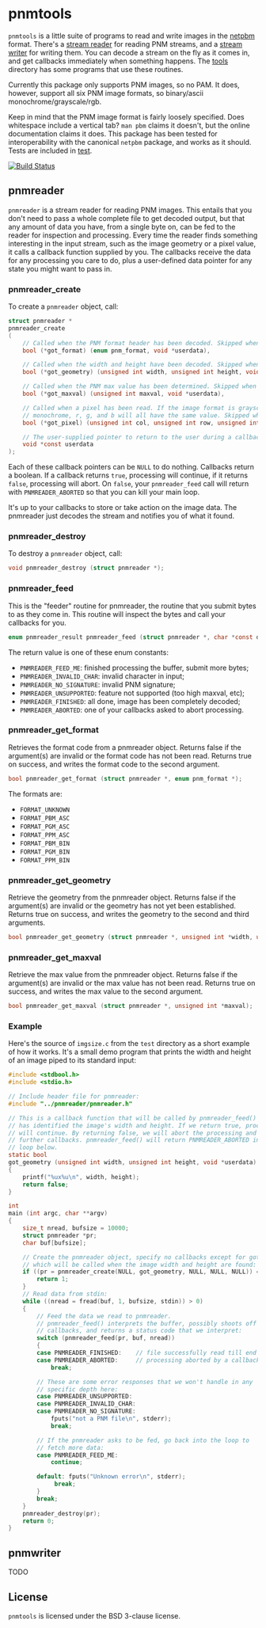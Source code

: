 # pnmtools

`pnmtools` is a little suite of programs to read and write images in the [netpbm](https://en.wikipedia.org/wiki/Netpbm_format) format.
There's a [stream reader](pnmreader) for reading PNM streams, and a [stream writer](pnmwriter) for writing them.
You can decode a stream on the fly as it comes in, and get callbacks immediately when something happens.
The [tools](tools) directory has some programs that use these routines.

Currently this package only supports PNM images, so no PAM.
It does, however, support all six PNM image formats, so binary/ascii monochrome/grayscale/rgb.

Keep in mind that the PNM image format is fairly loosely specified.
Does whitespace include a vertical tab?
`man pbm` claims it doesn't, but the online documentation claims it does.
This package has been tested for interoperability with the canonical `netpbm` package, and works as it should.
Tests are included in [test](test).

[![Build Status](https://travis-ci.org/aklomp/pnmtools.svg)](https://travis-ci.org/aklomp/pnmtools)

## pnmreader

`pnmreader` is a stream reader for reading PNM images.
This entails that you don't need to pass a whole complete file to get decoded output, but that any amount of data you have, from a single byte on, can be fed to the reader for inspection and processing.
Every time the reader finds something interesting in the input stream, such as the image geometry or a pixel value, it calls a callback function supplied by you.
The callbacks receive the data for any processing you care to do, plus a user-defined data pointer for any state you might want to pass in.

### pnmreader_create

To create a `pnmreader` object, call:

```c
struct pnmreader *
pnmreader_create
(
	// Called when the PNM format header has been decoded. Skipped when NULL.
	bool (*got_format) (enum pnm_format, void *userdata),

	// Called when the width and height have been decoded. Skipped when NULL.
	bool (*got_geometry) (unsigned int width, unsigned int height, void *userdata),

	// Called when the PNM max value has been determined. Skipped when NULL.
	bool (*got_maxval) (unsigned int maxval, void *userdata),

	// Called when a pixel has been read. If the image format is grayscale or
	// monochrome, r, g, and b will all have the same value. Skipped when NULL.
	bool (*got_pixel) (unsigned int col, unsigned int row, unsigned int r, unsigned int g, unsigned int b, void *userdata),

	// The user-supplied pointer to return to the user during a callback:
	void *const userdata
);
```

Each of these callback pointers can be `NULL` to do nothing.
Callbacks return a boolean.
If a callback returns `true`, processing will continue, if it returns `false`, processing will abort.
On `false`, your `pnmreader_feed` call will return with `PNMREADER_ABORTED` so that you can kill your main loop.

It's up to your callbacks to store or take action on the image data.
The pnmreader just decodes the stream and notifies you of what it found.

### pnmreader_destroy

To destroy a `pnmreader` object, call:

```c
void pnmreader_destroy (struct pnmreader *);
```

### pnmreader_feed

This is the "feeder" routine for pnmreader, the routine that you submit bytes to as they come in.
This routine will inspect the bytes and call your callbacks for you.

```c
enum pnmreader_result pnmreader_feed (struct pnmreader *, char *const data, size_t nbytes);
```

The return value is one of these enum constants:

* `PNMREADER_FEED_ME`: finished processing the buffer, submit more bytes;
* `PNMREADER_INVALID_CHAR`: invalid character in input;
* `PNMREADER_NO_SIGNATURE`: invalid PNM signature;
* `PNMREADER_UNSUPPORTED`: feature not supported (too high maxval, etc);
* `PNMREADER_FINISHED`: all done, image has been completely decoded;
* `PNMREADER_ABORTED`: one of your callbacks asked to abort processing.

### pnmreader_get_format

Retrieves the format code from a pnmreader object.
Returns false if the argument(s) are invalid or the format code has not been read.
Returns true on success, and writes the format code to the second argument.

```c
bool pnmreader_get_format (struct pnmreader *, enum pnm_format *);
```

The formats are:

* `FORMAT_UNKNOWN`
* `FORMAT_PBM_ASC`
* `FORMAT_PGM_ASC`
* `FORMAT_PPM_ASC`
* `FORMAT_PBM_BIN`
* `FORMAT_PGM_BIN`
* `FORMAT_PPM_BIN`

### pnmreader_get_geometry

Retrieve the geometry from the pnmreader object.
Returns false if the argument(s) are invalid or the geometry has not yet been established.
Returns true on success, and writes the geometry to the second and third arguments.

```c
bool pnmreader_get_geometry (struct pnmreader *, unsigned int *width, unsigned int *height);
```

### pnmreader_get_maxval

Retrieve the max value from the pnmreader object.
Returns false if the argument(s) are invalid or the max value has not been read.
Returns true on success, and writes the max value to the second argument.

```c
bool pnmreader_get_maxval (struct pnmreader *, unsigned int *maxval);
```

### Example

Here's the source of `imgsize.c` from the `test` directory as a short example of how it works.
It's a small demo program that prints the width and height of an image piped to its standard input:

```c
#include <stdbool.h>
#include <stdio.h>

// Include header file for pnmreader:
#include "../pnmreader/pnmreader.h"

// This is a callback function that will be called by pnmreader_feed() when it
// has identified the image's width and height. If we return true, processing
// will continue. By returning false, we will abort the processing and stop
// further callbacks. pnmreader_feed() will return PNMREADER_ABORTED in the main
// loop below.
static bool
got_geometry (unsigned int width, unsigned int height, void *userdata)
{
	printf("%ux%u\n", width, height);
	return false;
}

int
main (int argc, char **argv)
{
	size_t nread, bufsize = 10000;
	struct pnmreader *pr;
	char buf[bufsize];

	// Create the pnmreader object, specify no callbacks except for got_geometry,
	// which will be called when the image width and height are found:
	if ((pr = pnmreader_create(NULL, got_geometry, NULL, NULL, NULL)) == NULL) {
		return 1;
	}
	// Read data from stdin:
	while ((nread = fread(buf, 1, bufsize, stdin)) > 0)
	{
		// Feed the data we read to pnmreader.
		// pnmreader_feed() interprets the buffer, possibly shoots off some
		// callbacks, and returns a status code that we interpret:
		switch (pnmreader_feed(pr, buf, nread))
		{
		case PNMREADER_FINISHED:	// file successfully read till end
		case PNMREADER_ABORTED:		// processing aborted by a callback
			break;

		// These are some error responses that we won't handle in any
		// specific depth here:
		case PNMREADER_UNSUPPORTED:
		case PNMREADER_INVALID_CHAR:
		case PNMREADER_NO_SIGNATURE:
			fputs("not a PNM file\n", stderr);
			break;

		// If the pnmreader asks to be fed, go back into the loop to
		// fetch more data:
		case PNMREADER_FEED_ME:
			continue;

		default: fputs("Unknown error\n", stderr);
			 break;
		}
		break;
	}
	pnmreader_destroy(pr);
	return 0;
}
```

## pnmwriter

TODO

## License

`pnmtools` is licensed under the BSD 3-clause license.
